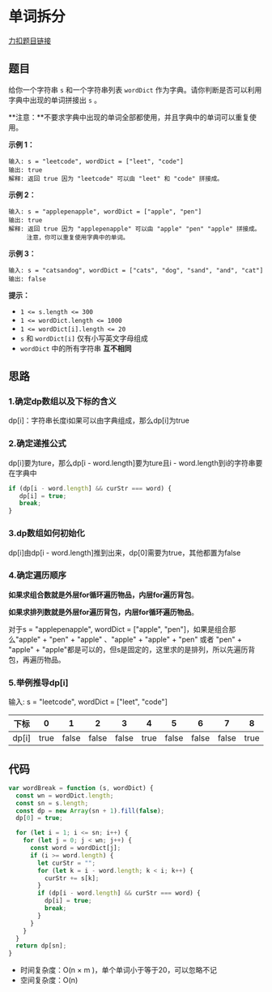 # 单词拆分

[力扣题目链接](https://leetcode.cn/problems/word-break/)

## 题目

给你一个字符串 `s` 和一个字符串列表 `wordDict` 作为字典。请你判断是否可以利用字典中出现的单词拼接出 `s` 。

**注意：**不要求字典中出现的单词全部都使用，并且字典中的单词可以重复使用。

**示例 1：**

```
输入: s = "leetcode", wordDict = ["leet", "code"]
输出: true
解释: 返回 true 因为 "leetcode" 可以由 "leet" 和 "code" 拼接成。
```

**示例 2：**

```
输入: s = "applepenapple", wordDict = ["apple", "pen"]
输出: true
解释: 返回 true 因为 "applepenapple" 可以由 "apple" "pen" "apple" 拼接成。
     注意，你可以重复使用字典中的单词。
```

**示例 3：**

```
输入: s = "catsandog", wordDict = ["cats", "dog", "sand", "and", "cat"]
输出: false
```

**提示：**

- `1 <= s.length <= 300`
- `1 <= wordDict.length <= 1000`
- `1 <= wordDict[i].length <= 20`
- `s` 和 `wordDict[i]` 仅有小写英文字母组成
- `wordDict` 中的所有字符串 **互不相同**

## 思路

### 1.确定dp数组以及下标的含义

dp[i]：字符串长度i如果可以由字典组成，那么dp[i]为true

### 2.确定递推公式

dp[i]要为ture，那么dp[i - word.length]要为ture且i - word.length到i的字符串要在字典中

~~~js
if (dp[i - word.length] && curStr === word) {
   dp[i] = true;
   break;
}
~~~

### 3.dp数组如何初始化

dp[i]由dp[i - word.length]推到出来，dp[0]需要为true，其他都置为false

### 4.确定遍历顺序

**如果求组合数就是外层for循环遍历物品，内层for遍历背包**。

**如果求排列数就是外层for遍历背包，内层for循环遍历物品**。

对于s = "applepenapple", wordDict = ["apple", "pen"]，如果是组合那么"apple" + "pen" + "apple" 、"apple" + "apple" + "pen" 或者 "pen" + "apple" + "apple"都是可以的，但s是固定的，这里求的是排列，所以先遍历背包，再遍历物品。

### 5.举例推导dp[i]

输入: s = "leetcode", wordDict = ["leet", "code"]

| 下标  | 0    | 1     | 2     | 3     | 4    | 5     | 6     | 7     | 8    |
| ----- | ---- | ----- | ----- | ----- | ---- | ----- | ----- | ----- | ---- |
| dp[i] | true | false | false | false | true | false | false | false | true |

## 代码

~~~js
var wordBreak = function (s, wordDict) {
  const wn = wordDict.length;
  const sn = s.length;
  const dp = new Array(sn + 1).fill(false);
  dp[0] = true;

  for (let i = 1; i <= sn; i++) {
    for (let j = 0; j < wn; j++) {
      const word = wordDict[j];
      if (i >= word.length) {
        let curStr = "";
        for (let k = i - word.length; k < i; k++) {
          curStr += s[k];
        }
        if (dp[i - word.length] && curStr === word) {
          dp[i] = true;
          break;
        }
      }
    }
  }
  return dp[sn];
}
~~~

- 时间复杂度：O(n × m )，单个单词小于等于20，可以忽略不记
- 空间复杂度：O(n)